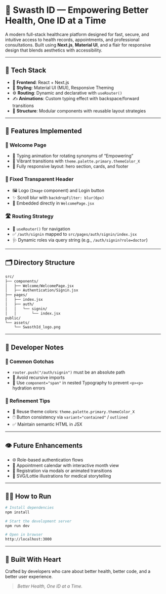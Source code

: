 # 💊 Swasth ID — Empowering Better Health, One ID at a Time

A modern full-stack healthcare platform designed for fast, secure, and intuitive access to health records, appointments, and professional consultations. Built using **Next.js**, **Material UI**, and a flair for responsive design that blends aesthetics with accessibility.

---

## 🧬 Tech Stack

- 🔧 **Frontend**: React + Next.js  
- 🎨 **Styling**: Material UI (MUI), Responsive Theming  
- ⚙️ **Routing**: Dynamic and declarative with `useRouter()`  
- ✍️ **Animations**: Custom typing effect with backspace/forward transitions  
- 📁 **Structure**: Modular components with reusable layout strategies  

---

## 🚀 Features Implemented

### 🌈 Welcome Page
- 🧠 Typing animation for rotating synonyms of “Empowering”
- 🎯 Vibrant transitions with `theme.palette.primary.themeColor_X`
- 📱 Fully responsive layout: hero section, cards, and footer  

### 🧩 Fixed Transparent Header
- 🖼️ Logo (`Image` component) and Login button
- ✨ Scroll blur with `backdropFilter: blur(6px)`
- 🔄 Embedded directly in `WelcomePage.jsx`

### 🛣️ Routing Strategy
- 📍 `useRouter()` for navigation
- ✅ `/auth/signin` mapped to `src/pages/auth/signin/index.jsx`
- 🩺 Dynamic roles via query string (e.g., `/auth/signin?role=doctor`)

---

## 🗂 Directory Structure

```bash
src/
├── components/
│   ├── Welcome/WelcomePage.jsx
│   ├── Authentication/Signin.jsx
├── pages/
│   ├── index.jsx
│   ├── auth/
│   │   └── signin/
│   │       └── index.jsx
public/
└── assets/
    └── SwasthId_logo.png
```

---

## 🧪 Developer Notes

### 🐛 Common Gotchas
- `router.push("/auth/signin")` must be an absolute path  
- 🔁 Avoid recursive imports  
- 🧼 Use `component="span"` in nested Typography to prevent `<p><p>` hydration errors  

### 🧹 Refinement Tips
- 🎨 Reuse theme colors: `theme.palette.primary.themeColor_X`
- 🖱️ Button consistency via `variant="contained"` / `outlined`
- ✅ Maintain semantic HTML in JSX

---

## 👁️ Future Enhancements

- 🌐 Role-based authentication flows  
- 📆 Appointment calendar with interactive month view  
- 📄 Registration via modals or animated transitions  
- 🦠 SVG/Lottie illustrations for medical storytelling  

---

## 🧑‍💻 How to Run

```bash
# Install dependencies
npm install

# Start the development server
npm run dev

# Open in browser
http://localhost:3000
```

---

## 🧠 Built With Heart

Crafted by developers who care about better health, better code, and a better user experience.

> _Better Health, One ID at a Time._
